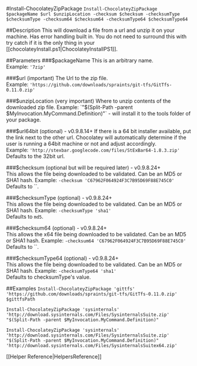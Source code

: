#Install-ChocolateyZipPackage
`Install-ChocolateyZipPackage $packageName $url $unzipLocation -checksum $checksum -checksumType $checksumType -checksum64 $checksum64 -checksumType64 $checksumType64`  
  
##Description
This will download a file from a url and unzip it on your machine. Has error handling built in. You do not need to surround this with try catch if it is the only thing in your [[chocolateyInstall.ps1|ChocolateyInstallPS1]].  

##Parameters
###$packageName
This is an arbitrary name.  
Example: `'7zip'`  
  
###$url (important)
The Url to the zip file.  
Example: `'https://github.com/downloads/spraints/git-tfs/GitTfs-0.11.0.zip'`  
  
###$unzipLocation (very important)
Where to unzip contents of the downloaded zip file.  
Example: `"$(Split-Path -parent $MyInvocation.MyCommand.Definition)"` - will install it to the tools folder of your package.  
  
###$url64bit (optional) - v0.9.8.14+
If there is a 64 bit installer available, put the link next to the other url. Chocolatey will automatically determine if the user is running a 64bit machine or not and adjust accordingly.  
Example: `'http://stexbar.googlecode.com/files/StExBar64-1.8.3.zip'`  
Defaults to the 32bit url.  

###$checksum (optional but will be required later) - v0.9.8.24+  
This allows the file being downloaded to be validated. Can be an MD5 or SHA1 hash.
Example: `-checksum 'C67962F064924F3C7B95D69F88E745C0'`  
Defaults to ``.  

###$checksumType (optional) - v0.9.8.24+  
This allows the file being downloaded to be validated. Can be an MD5 or SHA1 hash.
Example: `-checksumType 'sha1'`  
Defaults to `md5`.  

###$checksum64 (optional) - v0.9.8.24+  
This allows the x64 file being downloaded to be validated. Can be an MD5 or SHA1 hash.
Example: `-checksum64 'C67962F064924F3C7B95D69F88E745C0'`  
Defaults to ``.  

###$checksumType64 (optional) - v0.9.8.24+  
This allows the file being downloaded to be validated. Can be an MD5 or SHA1 hash.
Example: `-checksumType64 'sha1'`  
Defaults to checksumType's value.  
  
##Examples
`Install-ChocolateyZipPackage 'gittfs' 'https://github.com/downloads/spraints/git-tfs/GitTfs-0.11.0.zip' $gittfsPath`  
  
`Install-ChocolateyZipPackage 'sysinternals' 'http://download.sysinternals.com/Files/SysinternalsSuite.zip' "$(Split-Path -parent $MyInvocation.MyCommand.Definition)"`  
  
`Install-ChocolateyZipPackage 'sysinternals' 'http://download.sysinternals.com/Files/SysinternalsSuite.zip' "$(Split-Path -parent $MyInvocation.MyCommand.Definition)" 'http://download.sysinternals.com/Files/SysinternalsSuitex64.zip'`  
  
[[Helper Reference|HelpersReference]]